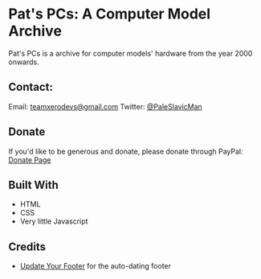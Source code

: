 # Pat's PCs: A Computer Model Archive
Pat's PCs is a archive for computer models' hardware from the year 2000 onwards.

## Contact:
Email: teamxerodevs@gmail.com
Twitter: [@PaleSlavicMan](https://twitter.com/PaleSlavicMan)

## Donate
If you'd like to be generous and donate, please donate through PayPal:
[Donate Page](https://patspcs.github.io/donate.html)

## Built With
* HTML
* CSS
* Very little Javascript

## Credits
* [Update Your Footer](http://updateyourfooter.com/) for the auto-dating footer
